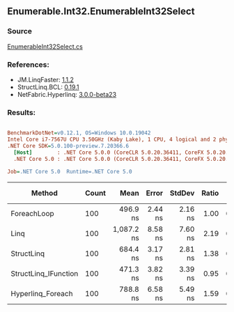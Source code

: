 ﻿## Enumerable.Int32.EnumerableInt32Select

### Source
[EnumerableInt32Select.cs](../LinqBenchmarks/Enumerable/Int32/EnumerableInt32Select.cs)

### References:
- JM.LinqFaster: [1.1.2](https://www.nuget.org/packages/JM.LinqFaster/1.1.2)
- StructLinq.BCL: [0.19.1](https://www.nuget.org/packages/StructLinq.BCL/0.19.1)
- NetFabric.Hyperlinq: [3.0.0-beta23](https://www.nuget.org/packages/NetFabric.Hyperlinq/3.0.0-beta23)

### Results:
``` ini

BenchmarkDotNet=v0.12.1, OS=Windows 10.0.19042
Intel Core i7-7567U CPU 3.50GHz (Kaby Lake), 1 CPU, 4 logical and 2 physical cores
.NET Core SDK=5.0.100-preview.7.20366.6
  [Host]        : .NET Core 5.0.0 (CoreCLR 5.0.20.36411, CoreFX 5.0.20.36411), X64 RyuJIT
  .NET Core 5.0 : .NET Core 5.0.0 (CoreCLR 5.0.20.36411, CoreFX 5.0.20.36411), X64 RyuJIT

Job=.NET Core 5.0  Runtime=.NET Core 5.0  

```
|               Method | Count |       Mean |   Error |  StdDev | Ratio |  Gen 0 | Gen 1 | Gen 2 | Allocated |
|--------------------- |------ |-----------:|--------:|--------:|------:|-------:|------:|------:|----------:|
|          ForeachLoop |   100 |   496.9 ns | 2.44 ns | 2.16 ns |  1.00 | 0.0191 |     - |     - |      40 B |
|                 Linq |   100 | 1,087.2 ns | 8.58 ns | 7.60 ns |  2.19 | 0.0458 |     - |     - |      96 B |
|           StructLinq |   100 |   684.4 ns | 3.17 ns | 2.81 ns |  1.38 | 0.0191 |     - |     - |      40 B |
| StructLinq_IFunction |   100 |   471.3 ns | 3.82 ns | 3.39 ns |  0.95 | 0.0191 |     - |     - |      40 B |
|    Hyperlinq_Foreach |   100 |   788.8 ns | 6.58 ns | 5.49 ns |  1.59 | 0.0191 |     - |     - |      40 B |
